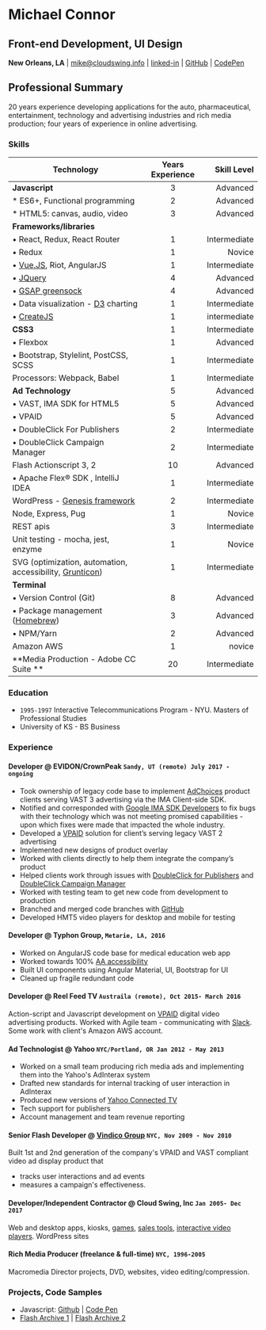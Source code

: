 # Michael Connor

## Front-end Development, UI Design

**New Orleans, LA** | mike@cloudswing.info |  [linked-in][linkedinURL] | [GitHub][github-link] | [CodePen][codepen]

## Professional Summary
20 years experience developing applications for the auto, pharmaceutical,
entertainment, technology and advertising industries and rich media production; four years of experience in online
advertising.

### Skills

| Technology                  | Years Experience | Skill Level
| ------------- |:-------------:| -----:|
| **Javascript**                    | 3 | Advanced
| * ES6+, Functional programming     | 2 | Advanced
| * HTML5: canvas, audio, video    | 3 | Advanced
| **Frameworks/libraries**
| • React, Redux, React Router  | 1 | Intermediate
| • Redux  | 1 | Novice
| • [Vue.JS][vue-wattage], Riot, AngularJS | 1 | Intermediate
| • [JQuery][jquery-gallery]              | 4 | Advanced
| • [GSAP greensock][fizzbuzz]  | 4 | Advanced
| • Data visualization - [D3][d3] charting      | 1 | Intermediate
| • [CreateJS][canvas-balls]           | 1 | intermediate
| **CSS3**                  | 1 | Intermediate
| • Flexbox                 | 1 | Advanced
| • Bootstrap, Stylelint, PostCSS, SCSS           | 1 | Intermediate
| Processors: Webpack, Babel | 1 | Intermediate
| **Ad Technology** | 5 | Advanced
| • VAST, IMA SDK for HTML5 | 5 | Advanced
| • VPAID         | 5 | Advanced
| • DoubleClick For Publishers         | 2 | Intermediate
| • DoubleClick Campaign Manager         | 2 | Intermediate
| Flash Actionscript 3, 2  | 10 | Advanced
| • Apache Flex® SDK , IntelliJ IDEA  | 1 | Intermediate
| WordPress - [Genesis framework][genesis]     | 2 | Intermediate
| Node, Express, Pug        | 1 | Novice
| REST apis                 | 3 | Intermediate
| Unit testing - mocha, jest, enzyme       | 1 | Novice
| SVG (optimization, automation, accessibility, [Grunticon][svg-bm])      | 1 | Intermediate
| **Terminal**
| • Version Control (Git)                    |  8 | Advanced
| • Package management ([Homebrew][brew]) | 3 | Advanced
| • NPM/Yarn                | 2 | Advanced
| Amazon AWS | 1 | novice
| **Media Production - Adobe CC Suite **| 20 | Intermediate

### Education

- `1995-1997` Interactive Telecommunications Program - NYU. Masters of Professional Studies
- University of KS - BS Business

### Experience

#### Developer @ EVIDON/CrownPeak `Sandy, UT (remote) July 2017 - ongoing`

- Took ownership of legacy code base to implement [AdChoices][adchoices] product clients serving VAST 3 advertising via the IMA Client-side SDK.
- Notified and corresponded with  [Google IMA SDK Developers][imaforum] to fix bugs with their technology which was not meeting promised capabilities - upon which fixes were made that impacted the whole industry.
- Developed a [VPAID][vpaid] solution for client’s serving legacy VAST 2 advertising
- Implemented new designs of product overlay
- Worked with clients directly to help them integrate the company’s product
- Helped clients work through issues with [DoubleClick for Publishers][dfp] and [DoubleClick Campaign Manager][dcm]
- Worked with testing team to get new code from development to production
- Branched and merged code branches with [GitHub][github]
- Developed HMT5 video players for desktop and mobile for testing

#### Developer @ Typhon Group, `Metarie, LA, 2016`

- Worked on AngularJS code base for medical education web app
- Worked towards 100% [AA accessibility][aria]
- Built UI components using Angular Material, UI, Bootstrap for UI
- Cleaned up fragile redundant code

#### Developer @ Reel Feed TV `Austraila (remote), Oct 2015- March 2016`

Action-script and Javascript development on [VPAID][vpaid] digital video advertising products. Worked with Agile team - communicating with [Slack][slacksite]. Some work with client's Amazon AWS account.

#### Ad Technologist @ Yahoo `NYC/Portland, OR Jan 2012 - May 2013`

- Worked on a small team producing rich media ads and implementing them into the Yahoo's AdInterax system
- Drafted new standards for internal tracking of user interaction in AdInterax
- Produced new versions of [Yahoo Connected TV]
- Tech support for publishers
- Account management and team revenue reporting

#### Senior Flash Developer @ [Vindico Group][vindico] `NYC, Nov 2009 - Nov 2010`

Built 1st and 2nd generation of the company's VPAID and VAST compliant video ad display product that 

- tracks user interactions and ad events 
- measures a campaign's effectiveness.

#### Developer/Independent Contractor @ Cloud Swing, Inc `Jan 2005- Dec 2017`

Web and desktop apps, kiosks, [games][elauder], [sales tools][hyndai], [interactive video players][pharma-app]. WordPress sites

#### Rich Media Producer (freelance & full-time) `NYC, 1996-2005`

Macromedia Director projects, DVD, websites, video editing/compression.


### Projects, Code Samples
- Javascript: [Github][github-link] | [Code Pen][codepen]
- [Flash Archive 1][FlashArchive1] | [Flash Archive 2][FlashArchive2]

[FlashArchive1]:https://www.flickr.com/photos/rocketnumber9/albums/72157617091593886
[FlashArchive2]:http://portfolio.rocketnumber9.org/search/flash
[project-archive]: http://portfolio.rocketnumber9.org/


[dfp]: https://www.google.com/intl/en/doubleclick/publishers/welcome/
[dcm]: https://www.doubleclickbygoogle.com/solutions/digital-marketing/campaign-manager/
[elauder]: http://rocketnumber9.org/sample/esteelauder/ "Estée Lauder"
[linkedinURL]: https://www.linkedin.com/in/michaelgconnor
[hyndai]: http://rocketnumber9.org/developer/touchscreen-kiosk-hyunda/
[hyndai photos]: https://www.flickr.com/photos/rocketnumber9/sets/72157610613514303/show/
[kia]: http://rocketnumber9.org/client/optima/optima.html "Auto App"
[peas]: http://i.imgur.com/44Q9cMXs.jpg
[pharmaapp]: http://i.imgur.com/J7LS14ht.jpg "Pharmaceutical App"
[slack]: http://i.imgur.com/4xxDEUPs.png
[slacksite]: https://slack.com/
[thup games]: http://thup.com/
[vindico]: https://vindico.com/
[vpaid]: https://www.iab.com/guidelines/digital-video-player-ad-interface-definition-vpaid-2-0/
[Yahoo Connected TV]: https://smarttv.yahoo.com/
[zitgame]: http://i.imgur.com/vRHv0Igt.jpg "Face Book Game"
[pharmaAppTumblr]: http://68.media.tumblr.com/tumblr_lnnyjzj10N1qh4spho1_1280.jpg
[pharma-app]: http://rocketnumber9.org/developer/as3-interactive-video/
[rocket9Dev]: http://rocketnumber9.org/developer/
[eyeblaster-stetchybanner]: http://rocketnumber9.org/client/eyeblaster/stretchableBanner/
[eyeblaster-skyscraper]: http://rocketnumber9.org/client/eyeblaster/stetchableSkyscraper/
[eyeblaster-videomixer]: http://rocketnumber9.org/client/eyeblaster/videomixer/
[digvideo]: http://rocketnumber9.org/client/dig.htm
[contact]: http://rocketnumber9.org/contact/
[github-link]: https://github.com/mconnor
[github]: https://github.com/
[genesis]: http://www.studiopress.com/faqs/
[gssp]: https://greensock.com/gsap
[brew]: http://brew.sh/
[ng-material]: https://material.angularjs.org
[tikun]: http://www.tikun.stateu.org/
[doucette]: http://chiefdoucette.com/
[githubpic]: ./images/GitHub-Mark-32px.png "Git Hub"
[es6logo]: ./images/es6.svg "ES6"
[vuelogo]: ./images/vue-small.png "Vue.js"
[reactlogo]: ./images/react2.png "React.js"
[uibootstrap]: https://angular-ui.github.io/bootstrap/
[webpack]:http://webpack.github.io/
[babel]:http://babeljs.io/
[vue]:https://vuejs.org/
[pgpkey]:https://twitter.com/cloud_swing/status/842115087632605186
[aurelia]:http://aurelia.io/
[riot]:http://riotjs.com/
[vue-wattage]:http://rocketnumber9.org/test/vue-wattage-calculator/index.html "wattage calculator"
[tictactoe]:https://mconnor.github.io/tic-tac-toe/
[aria]:https://developer.mozilla.org/en-US/docs/Web/Accessibility/ARIA
[brew]: https://brew.sh/
[d3]: https://d3js.org/
[codepen]: https://codepen.io/cloudswing
[adchoices]: https://youradchoices.com/
[svg-bm]: http://rocketnumber9.org/codesamples/grunticon/
[jquery-gallery]: http://rocketnumber9.org/sample/responsivePhotoGallery/ "responsive phot gallery"
[canvas-balls]: http://rocketnumber9.org/test/animation01/box2dCanvas/game.html "bouncing balls"
[fizzbuzz]: http://rocketnumber9.org/test/jschallenges/fizzBuzz/fizzbuzz.html "greensock animation"
[imasdk]: https://developers.google.com/interactive-media-ads/docs/sdks/html5/ "Google IMA SDK for HTML5 V3"
[imaforum]: https://groups.google.com/forum/#!forum/ima-sdk "Google Interactive Media Ads SDK Technical Forum"